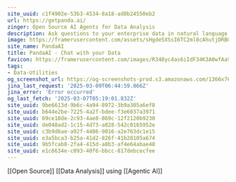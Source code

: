 ```yaml
---
site_uuid: c1f4902e-53b3-4534-8a18-ad0b24550eb2
url: https://getpanda.ai/
zinger: Open Source AI Agents for Data Analysis
description: Ask questions to your enterprise data in natural language. Get real time data insights.
image: https://framerusercontent.com/assets/sHgde5XSsI6TC2ml8cAhutjDRB0.png
site_name: PandaAI
title: PandaAI - Chat with your Data
favicon: https://framerusercontent.com/images/R348yc4as6iIdF34K3A0wfAa9Y.png
tags:
- Data-Utilities
og_screenshot_url: https://og-screenshots-prod.s3.amazonaws.com/1366x768/80/false/ba7a0f941d05b93774de21b8fb035d34839c5ebec8e5c61d1684fe3a4428f4bf.jpeg
jina_last_request: '2025-03-09T06:44:59.866Z'
jina_error: 'Error occurred'
og_last_fetch: '2025-03-07T05:19:01.832Z'
site_uuid: 9be6613d-9b6c-4a94-8972-3b9a305a6ef8
site_uuid: b644e2be-7225-4a2f-bdee-f3e6037a3971
site_uuid: 69ce18de-2c93-4ae8-869c-12f2120b9230
site_uuid: de048ad2-1c15-4d73-a828-542c0165952e
site_uuid: c3b9d6ae-a92f-4486-9016-a2e763dc1e15
site_uuid: e3a5bca3-b25a-41d2-826f-41b28105a674
site_uuid: 9b5fcab8-2fa4-415d-a8b3-af4e64abae48
site_uuid: e1c6634e-c093-40f6-bbcc-817debcecfee
---
```

[[Open Source]] [[Data Analysis]] using [[Agentic AI]]


